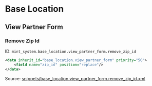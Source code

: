 # Base Location
## View Partner Form  
### Remove Zip Id  
ID: `mint_system.base_location.view_partner_form.remove_zip_id`  
```xml
<data inherit_id="base_location.view_partner_form" priority="50">
    <field name="zip_id" position="replace"/>
</data>

```
Source: [snippets/base_location.view_partner_form.remove_zip_id.xml](https://github.com/Mint-System/Odoo-Build/tree/main/snippets/base_location.view_partner_form.remove_zip_id.xml)

